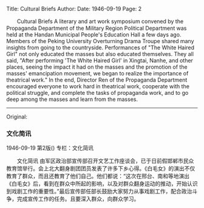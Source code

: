 Title: Cultural Briefs
Author:
Date: 1946-09-19
Page: 2

　　Cultural Briefs
    A literary and art work symposium convened by the Propaganda Department of the Military Region Political Department was held at the Handan Municipal People's Education Hall a few days ago. Members of the Peking University Overturning Drama Troupe shared many insights from going to the countryside. Performances of "The White Haired Girl" not only educated the masses but also educated themselves. They all said, "After performing 'The White Haired Girl' in Xingtai, Nanhe, and other places, seeing the impact it had on the masses and the promotion of the masses' emancipation movement, we began to realize the importance of theatrical work." In the end, Director Ren of the Propaganda Department encouraged everyone to work hard in theatrical work, cooperate with the political struggle, and complete the tasks of propaganda work, and to go deep among the masses and learn from the masses.



<hr /> 

Original: 


### 文化简讯

1946-09-19
第2版()
专栏：文化简讯

　　文化简讯
    由军区政治部宣传部召开文艺工作座谈会，已于日前假邯郸市民众教育馆举行。会上北大翻身剧团团员发表了许多下乡心得。《白毛女》的演出不仅教育了群众，而且还教育了他们自己。他们都说：“这次在邢台、南和等地演出《白毛女》后，看到在群众中所起的影响，以及对群众翻身运动的推动，开始认识到戏剧工作的重要性。”最后宣传部任部长鼓励大家努力从事戏剧工作，配合政治斗争，完成宣传工作的任务。且要深入群众，向群众学习。
